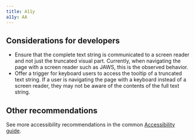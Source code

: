 ```yaml
---
title: A11y
a11y: AA
---
```


## Considerations for developers

- Ensure that the complete text string is communicated to a screen reader and not just the truncated visual part. Currently, when navigating the page with a screen reader such as JAWS, this is the observed behavior.
- Offer a trigger for keyboard users to access the tooltip of a truncated text string. If a user is navigating the page with a keyboard instead of a screen reader, they may not be aware of the contents of the full text string.

## Other recommendations

See more accessibility recommendations in the common [Accessibility guide](/core-principles/a11y/#contrast).
